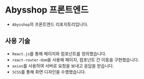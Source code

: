 # Abysshop 프론트엔드
- `Abysshop`의 프론트엔드 리포지토리입니다.

## 사용 기술
- `React.js`를 통해 페이지와 컴포넌트를 정의했습니다.
- `react-router-dom`을 사용해 페이지, 컴포넌트 간 이동을 구현했습니다.
- `axios`를 사용하여 서버로 요청을 보내고 응답을 받습니다.
- `SCSS`를 통해 화면 디자인을 수행했습니다.
